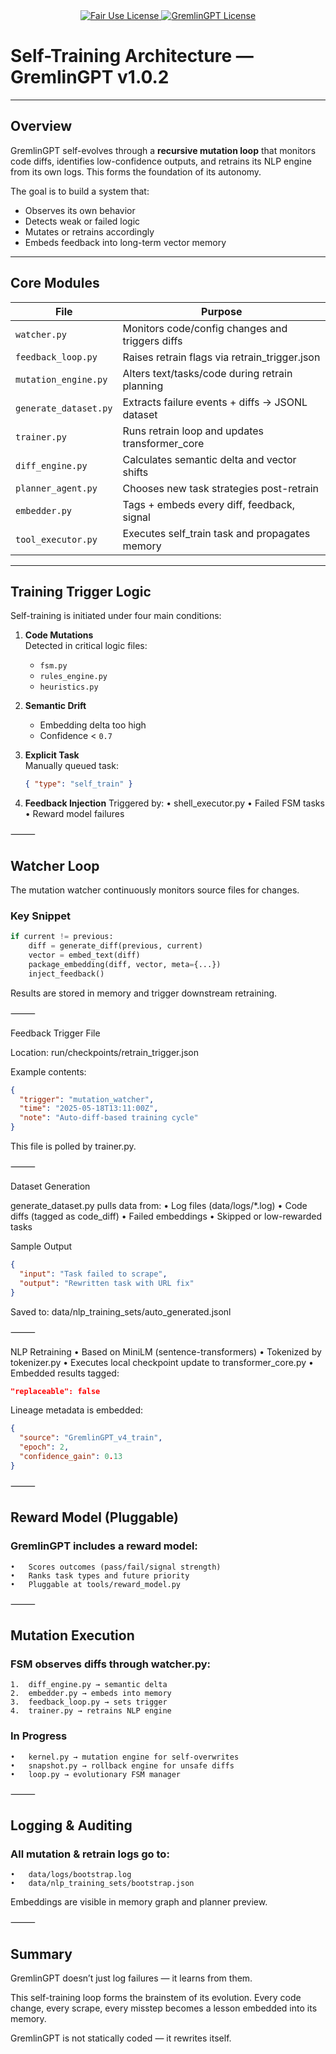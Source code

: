 <link rel="stylesheet" type="text/css" href="docs/custom.css">
<div align="center">
  <a
href="https://github.com/statikfintechllc/AscendAI/blob/master/About Us/LICENSE.md">
    <img src="https://img.shields.io/badge/FAIR%20USE-black?style=for-the-badge&logo=dragon&logoColor=gold" alt="Fair Use License"/>
  </a>
  <a href="https://github.com/statikfintechllc/AscendAI/blob/master/About Us/LICENSE.md">
    <img src="https://img.shields.io/badge/GREMLINGPT%20v1.0-darkred?style=for-the-badge&logo=dragon&logoColor=gold" alt="GremlinGPT License"/>
  </a>
</div>

# Self-Training Architecture — GremlinGPT v1.0.2

---

## Overview

GremlinGPT self-evolves through a **recursive mutation loop** that monitors code diffs, identifies low-confidence outputs, and retrains its NLP engine from its own logs. This forms the foundation of its autonomy.

The goal is to build a system that:

- Observes its own behavior
- Detects weak or failed logic
- Mutates or retrains accordingly
- Embeds feedback into long-term vector memory

---

## Core Modules

| File                          | Purpose                                         |
|-------------------------------|-------------------------------------------------|
| `watcher.py`                  | Monitors code/config changes and triggers diffs |
| `feedback_loop.py`            | Raises retrain flags via retrain_trigger.json   |
| `mutation_engine.py`          | Alters text/tasks/code during retrain planning  |
| `generate_dataset.py`         | Extracts failure events + diffs → JSONL dataset |
| `trainer.py`                  | Runs retrain loop and updates transformer_core  |
| `diff_engine.py`              | Calculates semantic delta and vector shifts     |
| `planner_agent.py`            | Chooses new task strategies post-retrain        |
| `embedder.py`                 | Tags + embeds every diff, feedback, signal      |
| `tool_executor.py`            | Executes self_train task and propagates memory  |

---

## Training Trigger Logic

Self-training is initiated under four main conditions:

1. **Code Mutations**  
   Detected in critical logic files:
   - `fsm.py`
   - `rules_engine.py`
   - `heuristics.py`

2. **Semantic Drift**  
   - Embedding delta too high  
   - Confidence < `0.7`

3. **Explicit Task**  
   Manually queued task:
   ```json
   { "type": "self_train" }

4.	**Feedback Injection**
Triggered by:
	•	shell_executor.py
	•	Failed FSM tasks
	•	Reward model failures

⸻

## Watcher Loop

The mutation watcher continuously monitors source files for changes.

### Key Snippet
```python
if current != previous:
    diff = generate_diff(previous, current)
    vector = embed_text(diff)
    package_embedding(diff, vector, meta={...})
    inject_feedback()
```

Results are stored in memory and trigger downstream retraining.

⸻

Feedback Trigger File

Location:
run/checkpoints/retrain_trigger.json

Example contents:
```json
{
  "trigger": "mutation_watcher",
  "time": "2025-05-18T13:11:00Z",
  "note": "Auto-diff-based training cycle"
}
```

This file is polled by trainer.py.

⸻

Dataset Generation

generate_dataset.py pulls data from:
	•	Log files (data/logs/*.log)
	•	Code diffs (tagged as code_diff)
	•	Failed embeddings
	•	Skipped or low-rewarded tasks

Sample Output
```json
{
  "input": "Task failed to scrape",
  "output": "Rewritten task with URL fix"
}
```
Saved to:
data/nlp_training_sets/auto_generated.jsonl

⸻

NLP Retraining
	•	Based on MiniLM (sentence-transformers)
	•	Tokenized by tokenizer.py
	•	Executes local checkpoint update to transformer_core.py
	•	Embedded results tagged:
```json
"replaceable": false
```
Lineage metadata is embedded:
```json
{
  "source": "GremlinGPT_v4_train",
  "epoch": 2,
  "confidence_gain": 0.13
}
```

⸻

## Reward Model (Pluggable)

### GremlinGPT includes a reward model:
	•	Scores outcomes (pass/fail/signal strength)
	•	Ranks task types and future priority
	•	Pluggable at tools/reward_model.py

⸻

## Mutation Execution

### FSM observes diffs through watcher.py:
	1.	diff_engine.py → semantic delta
	2.	embedder.py → embeds into memory
	3.	feedback_loop.py → sets trigger
	4.	trainer.py → retrains NLP engine

### In Progress
	•	kernel.py → mutation engine for self-overwrites
	•	snapshot.py → rollback engine for unsafe diffs
	•	loop.py → evolutionary FSM manager

⸻

## Logging & Auditing

### All mutation & retrain logs go to:
	•	data/logs/bootstrap.log
	•	data/nlp_training_sets/bootstrap.json

Embeddings are visible in memory graph and planner preview.

⸻

## Summary

GremlinGPT doesn’t just log failures — it learns from them.

This self-training loop forms the brainstem of its evolution. Every code change, every scrape, every misstep becomes a lesson embedded into its memory.

GremlinGPT is not statically coded —
it rewrites itself.
